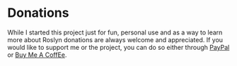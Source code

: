 # Donations

While I started this project just for fun, personal use and as a way to learn more about Roslyn donations are always welcome and appreciated. If you would like to support me or the project, you can do so either through [PayPal](https://www.paypal.com/donate/?hosted_button_id=68BJ26PWZ823J) or [Buy Me A CoffEe](https://www.buymeacoffee.com/tobiashein).